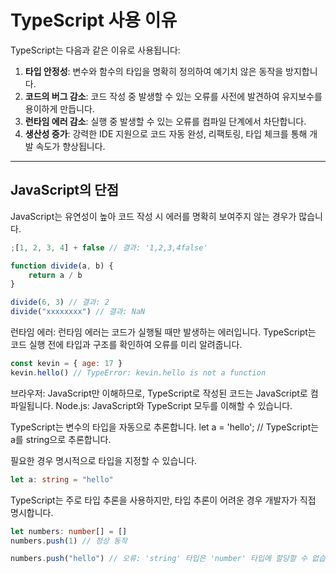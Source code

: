 # TypeScript 사용 이유

TypeScript는 다음과 같은 이유로 사용됩니다:

1. **타입 안정성**: 변수와 함수의 타입을 명확히 정의하여 예기치 않은 동작을 방지합니다.
2. **코드의 버그 감소**: 코드 작성 중 발생할 수 있는 오류를 사전에 발견하여 유지보수를 용이하게 만듭니다.
3. **런타임 에러 감소**: 실행 중 발생할 수 있는 오류를 컴파일 단계에서 차단합니다.
4. **생산성 증가**: 강력한 IDE 지원으로 코드 자동 완성, 리팩토링, 타입 체크를 통해 개발 속도가 향상됩니다.

---

## JavaScript의 단점

JavaScript는 유연성이 높아 코드 작성 시 에러를 명확히 보여주지 않는 경우가 많습니다.

```javascript
;[1, 2, 3, 4] + false // 결과: '1,2,3,4false'

function divide(a, b) {
    return a / b
}

divide(6, 3) // 결과: 2
divide("xxxxxxxx") // 결과: NaN
```

런타임 에러: 런타임 에러는 코드가 실행될 때만 발생하는 에러입니다.
TypeScript는 코드 실행 전에 타입과 구조를 확인하여 오류를 미리 알려줍니다.

```javascript
const kevin = { age: 17 }
kevin.hello() // TypeError: kevin.hello is not a function
```

브라우저: JavaScript만 이해하므로, TypeScript로 작성된 코드는 JavaScript로 컴파일됩니다.
Node.js: JavaScript와 TypeScript 모두를 이해할 수 있습니다.

TypeScript는 변수의 타입을 자동으로 추론합니다.
let a = 'hello'; // TypeScript는 a를 string으로 추론합니다.

필요한 경우 명시적으로 타입을 지정할 수 있습니다.

```typescript
let a: string = "hello"
```

TypeScript는 주로 타입 추론을 사용하지만, 타입 추론이 어려운 경우 개발자가 직접 명시합니다.

```typescript
let numbers: number[] = []
numbers.push(1) // 정상 동작

numbers.push("hello") // 오류: 'string' 타입은 'number' 타입에 할당할 수 없습니다.
```
